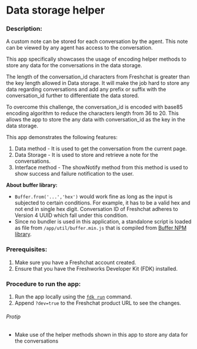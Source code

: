 # Data storage helper

### Description:

A custom note can be stored for each conversation by the agent. This note can be viewed by any agent has access to the conversation.

This app specifically showcases the usage of encoding helper methods to store any data for the conversations in the data storage.

The length of the conversation_id characters from Freshchat is greater than the key length allowed in Data storage. It will make the job hard to store any data regarding conversations and add any prefix or suffix with the conversation_id further to differentiate the data stored.

To overcome this challenge, the conversation_id is encoded with base85 encoding algorithm to reduce the characters length from 36 to 20. This allows the app to store the any data with conversation_id as the key in the data storage.

This app demonstrates the following features:

1. Data method - It is used to get the conversation from the current page.
2. Data Storage - It is used to store and retrieve a note for the conversations.
3. Interface method - The showNotify method from this method is used to show success and failure notification to the user.

**About buffer library:**

- `Buffer.from('...','hex')` would work fine as long as the input is subjected to certain conditions. For example, it has to be a valid hex and not end in single hex digit.
  Conversation ID of Freshchat adheres to Version 4 UUID which fall under this condition.
- Since no bundler is used in this application, a standalone script is loaded as file from `/app/util/buffer.min.js` that is compiled from [Buffer NPM library](https://www.npmjs.com/package/buffer).

### Prerequisites:

1. Make sure you have a Freshchat account created.
2. Ensure that you have the Freshworks Developer Kit (FDK) installed.

### Procedure to run the app:

1. Run the app locally using the [`fdk run`](https://developers.freshchat.com/v2/docs/freshworks-cli/#run) command.
2. Append `?dev=true` to the Freshchat product URL to see the changes.

###### Protip

- Make use of the helper methods shown in this app to store any data for the conversations
